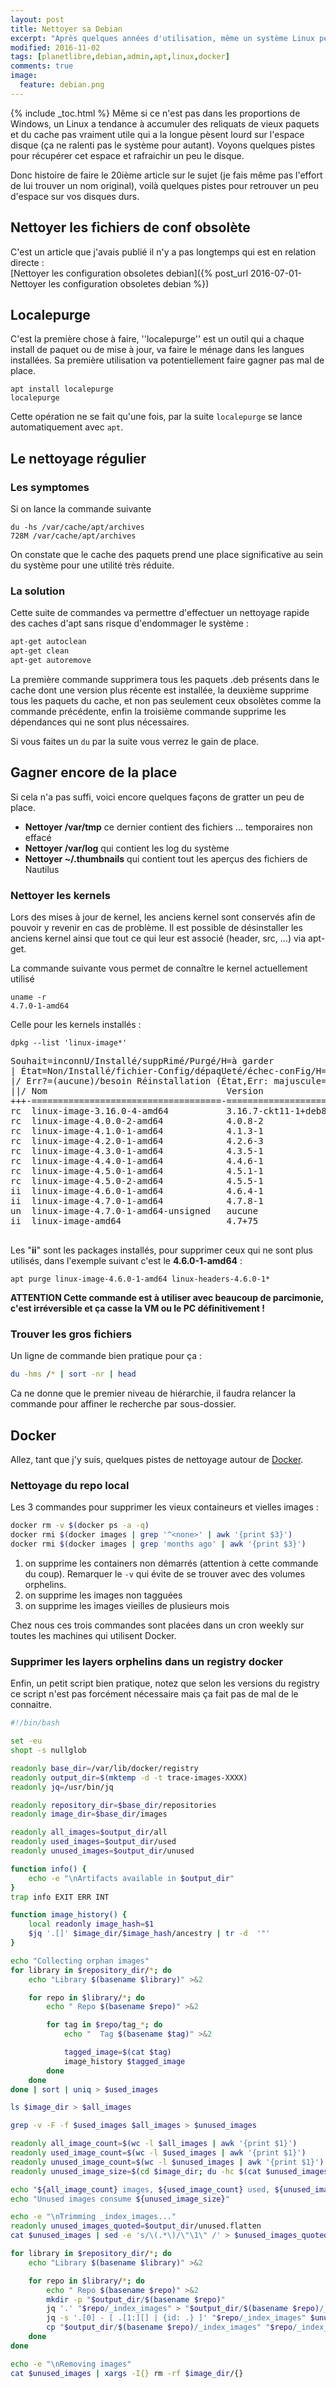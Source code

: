 ```yaml
---
layout: post
title: Nettoyer sa Debian
excerpt: "Après quelques années d'utilisation, même un système Linux peut s'encrasser. Voyons comment on peut le nettoyer et ainsi regagner de l'espace disque."
modified: 2016-11-02
tags: [planetlibre,debian,admin,apt,linux,docker]
comments: true
image:
  feature: debian.png
---
```

{% include _toc.html %}<!--_-->
Même si ce n'est pas dans les proportions de Windows, un Linux a tendance à accumuler des reliquats de vieux paquets et du cache pas vraiment utile qui a la longue pèsent lourd sur l'espace disque (ça ne ralenti pas le système pour autant). Voyons quelques pistes pour récupérer cet espace et rafraichir un peu le disque.

Donc histoire de faire le 20ième article sur le sujet (je fais même pas l'effort de lui trouver un nom original), voilà quelques pistes pour retrouver un peu d'espace sur vos disques durs.

## Nettoyer les fichiers de conf obsolète
C'est un article que j'avais publié il n'y a pas longtemps qui est en relation directe : <br/>
[Nettoyer les configuration obsoletes debian]({% post_url 2016-07-01-Nettoyer les configuration obsoletes debian %})

## Localepurge
C'est la première chose à faire, ''localepurge'' est un outil qui a chaque install de paquet ou de mise à jour, va faire le ménage dans les langues installées.
Sa première utilisation va potentiellement faire gagner pas mal de place.

``` shell
apt install localepurge
localepurge
```

Cette opération ne se fait qu'une fois, par la suite `localepurge` se lance automatiquement avec `apt`.

## Le nettoyage régulier

### Les symptomes

Si on lance la commande suivante

``` shell
du -hs /var/cache/apt/archives
728M /var/cache/apt/archives
```

On constate que le cache des paquets prend une place significative au sein du système pour une utilité très réduite.

### La solution
Cette suite de commandes va permettre d'effectuer un nettoyage rapide des caches d'apt sans risque d'endommager le système :

``` sh
apt-get autoclean
apt-get clean
apt-get autoremove
```

La première commande supprimera tous les paquets .deb présents dans le cache dont une version plus récente est installée, la deuxième supprime tous les paquets
du cache, et non pas seulement ceux obsolètes comme la commande précédente, enfin la troisième commande supprime les dépendances qui ne sont plus nécessaires.

Si vous faites un `du` par la suite vous verrez le gain de place.

## Gagner encore de la place

Si cela n'a pas suffi, voici encore quelques façons de gratter un peu de place.

  * **Nettoyer /var/tmp** ce dernier contient des fichiers ... temporaires non effacé
  * **Nettoyer /var/log** qui contient les log du système
  * **Nettoyer ~/.thumbnails** qui contient tout les aperçus des fichiers de Nautilus

### Nettoyer les kernels

Lors des mises à jour de kernel, les anciens kernel sont conservés afin de pouvoir y revenir en cas de problème.
Il est possible de désinstaller les anciens kernel ainsi que tout ce qui leur est associé (header, src, ...) via apt-get.

La commande suivante vous permet de connaître le kernel actuellement utilisé

``` shell
uname -r
4.7.0-1-amd64
```

Celle pour les kernels installés :

``` shell
dpkg --list 'linux-image*'
```

<pre class="console">
Souhait=inconnU/Installé/suppRimé/Purgé/H=à garder
| État=Non/Installé/fichier-Config/dépaqUeté/échec-conFig/H=semi-installé/W=attend-traitement-déclenchements
|/ Err?=(aucune)/besoin Réinstallation (État,Err: majuscule=mauvais)
||/ Nom                                  Version                Architecture    Description
+++-====================================-======================-===============-=====================================
rc  linux-image-3.16.0-4-amd64           3.16.7-ckt11-1+deb8u3  amd64           Linux 3.16 for 64-bit PCs
rc  linux-image-4.0.0-2-amd64            4.0.8-2                amd64           Linux 4.0 for 64-bit PCs
rc  linux-image-4.1.0-1-amd64            4.1.3-1                amd64           Linux 4.1 for 64-bit PCs
rc  linux-image-4.2.0-1-amd64            4.2.6-3                amd64           Linux 4.2 for 64-bit PCs
rc  linux-image-4.3.0-1-amd64            4.3.5-1                amd64           Linux 4.3 for 64-bit PCs
rc  linux-image-4.4.0-1-amd64            4.4.6-1                amd64           Linux 4.4 for 64-bit PCs
rc  linux-image-4.5.0-1-amd64            4.5.1-1                amd64           Linux 4.5 for 64-bit PCs
rc  linux-image-4.5.0-2-amd64            4.5.5-1                amd64           Linux 4.5 for 64-bit PCs
ii  linux-image-4.6.0-1-amd64            4.6.4-1                amd64           Linux 4.6 for 64-bit PCs
ii  linux-image-4.7.0-1-amd64            4.7.8-1                amd64           Linux 4.7 for 64-bit PCs (signed)
un  linux-image-4.7.0-1-amd64-unsigned   aucune                 aucune          (aucune description n'est disponible)
ii  linux-image-amd64                    4.7+75                 amd64           Linux for 64-bit PCs (meta-package)

</pre>

Les "**ii**" sont les packages installés, pour supprimer ceux qui ne sont plus utilisés, dans l'exemple suivant c'est le **4.6.0-1-amd64** :

``` shell
apt purge linux-image-4.6.0-1-amd64 linux-headers-4.6.0-1*
```

**ATTENTION Cette commande est à utiliser avec beaucoup de parcimonie, c'est irréversible et ça casse la VM ou le PC définitivement !**

### Trouver les gros fichiers
Un ligne de commande bien pratique pour ça :

``` bash
du -hms /* | sort -nr | head
```

Ca ne donne que le premier niveau de hiérarchie, il faudra relancer la commande pour affiner le recherche par sous-dossier.

## Docker
Allez, tant que j'y suis, quelques pistes de nettoyage autour de [Docker](https://www.docker.com/).

### Nettoyage du repo local
Les 3 commandes pour supprimer les vieux containeurs et vielles images :

``` bash
docker rm -v $(docker ps -a -q)
docker rmi $(docker images | grep '^<none>' | awk '{print $3}')
docker rmi $(docker images | grep 'months ago' | awk '{print $3}')
```

1. on supprime les containers non démarrés (attention à cette commande du coup). Remarquer le `-v` qui évite de se trouver avec des volumes orphelins.
2. on supprime les images non tagguées
3. on supprime les images vieilles de plusieurs mois

Chez nous ces trois commandes sont placées dans un cron weekly sur toutes les machines qui utilisent Docker.

### Supprimer les layers orphelins dans un registry docker
Enfin, un petit script bien pratique, notez que selon les versions du registry ce script n'est pas forcément nécessaire mais ça fait pas de mal de le connaitre.

``` bash
#!/bin/bash

set -eu
shopt -s nullglob

readonly base_dir=/var/lib/docker/registry
readonly output_dir=$(mktemp -d -t trace-images-XXXX)
readonly jq=/usr/bin/jq

readonly repository_dir=$base_dir/repositories
readonly image_dir=$base_dir/images

readonly all_images=$output_dir/all
readonly used_images=$output_dir/used
readonly unused_images=$output_dir/unused

function info() {
    echo -e "\nArtifacts available in $output_dir"
}
trap info EXIT ERR INT

function image_history() {
    local readonly image_hash=$1
    $jq '.[]' $image_dir/$image_hash/ancestry | tr -d  '"'
}

echo "Collecting orphan images"
for library in $repository_dir/*; do
    echo "Library $(basename $library)" >&2

    for repo in $library/*; do
        echo " Repo $(basename $repo)" >&2

        for tag in $repo/tag_*; do
            echo "  Tag $(basename $tag)" >&2

            tagged_image=$(cat $tag)
            image_history $tagged_image
        done
    done
done | sort | uniq > $used_images

ls $image_dir > $all_images

grep -v -F -f $used_images $all_images > $unused_images

readonly all_image_count=$(wc -l $all_images | awk '{print $1}')
readonly used_image_count=$(wc -l $used_images | awk '{print $1}')
readonly unused_image_count=$(wc -l $unused_images | awk '{print $1}')
readonly unused_image_size=$(cd $image_dir; du -hc $(cat $unused_images) | tail -n1 | cut -f1)

echo "${all_image_count} images, ${used_image_count} used, ${unused_image_count} unused"
echo "Unused images consume ${unused_image_size}"

echo -e "\nTrimming _index_images..."
readonly unused_images_quoted=$output_dir/unused.flatten
cat $unused_images | sed -e 's/\(.*\)/\"\1\" /' > $unused_images_quoted

for library in $repository_dir/*; do
    echo "Library $(basename $library)" >&2

    for repo in $library/*; do
        echo " Repo $(basename $repo)" >&2
        mkdir -p "$output_dir/$(basename $repo)"
        jq '.' "$repo/_index_images" > "$output_dir/$(basename $repo)/_index_images.old"
        jq -s '.[0] - [ .[1:][] | {id: .} ]' "$repo/_index_images" $unused_images_quoted > "$output_dir/$(basename $repo)/_index_images"
        cp "$output_dir/$(basename $repo)/_index_images" "$repo/_index_images"
    done
done

echo -e "\nRemoving images"
cat $unused_images | xargs -I{} rm -rf $image_dir/{}
```
